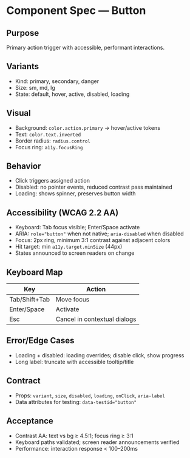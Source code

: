 # Component Spec — Button

## Purpose
Primary action trigger with accessible, performant interactions.

## Variants
- Kind: primary, secondary, danger
- Size: sm, md, lg
- State: default, hover, active, disabled, loading

## Visual
- Background: `color.action.primary` → hover/active tokens
- Text: `color.text.inverted`
- Border radius: `radius.control`
- Focus ring: `a11y.focusRing`

## Behavior
- Click triggers assigned action
- Disabled: no pointer events, reduced contrast pass maintained
- Loading: shows spinner, preserves button width

## Accessibility (WCAG 2.2 AA)
- Keyboard: Tab focus visible; Enter/Space activate
- ARIA: `role="button"` when not native; `aria-disabled` when disabled
- Focus: 2px ring, minimum 3:1 contrast against adjacent colors
- Hit target: min `a11y.target.minSize` (44px)
- States announced to screen readers on change

## Keyboard Map
| Key | Action |
|-----|--------|
| Tab/Shift+Tab | Move focus |
| Enter/Space | Activate |
| Esc | Cancel in contextual dialogs |

## Error/Edge Cases
- Loading + disabled: loading overrides; disable click, show progress
- Long label: truncate with accessible tooltip/title

## Contract
- Props: `variant`, `size`, `disabled`, `loading`, `onClick`, `aria-label`
- Data attributes for testing: `data-testid="button"`

## Acceptance
- Contrast AA: text vs bg ≥ 4.5:1; focus ring ≥ 3:1
- Keyboard paths validated; screen reader announcements verified
- Performance: interaction response < 100–200ms